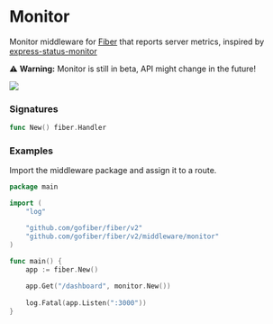 # Monitor
Monitor middleware for [Fiber](https://github.com/gofiber/fiber) that reports server metrics, inspired by [express-status-monitor](https://github.com/RafalWilinski/express-status-monitor)

:warning: **Warning:** Monitor is still in beta, API might change in the future!

![](https://i.imgur.com/4NfRCDm.gif)

### Signatures
```go
func New() fiber.Handler
```

### Examples
Import the middleware package and assign it to a route.
```go
package main

import (
	"log"

	"github.com/gofiber/fiber/v2"
	"github.com/gofiber/fiber/v2/middleware/monitor"
)

func main() {
	app := fiber.New()
	
	app.Get("/dashboard", monitor.New())
	
	log.Fatal(app.Listen(":3000"))
}
```
